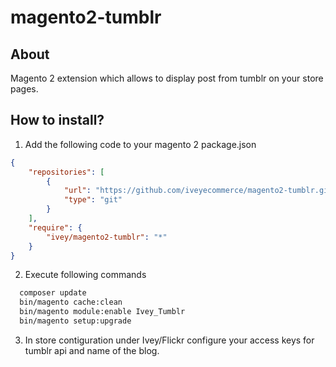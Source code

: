 # magento2-tumblr

## About
Magento 2 extension which allows to display post from tumblr on your store pages.

## How to install?

1) Add the following code to your magento 2 package.json
```json
{
    "repositories": [
        {
            "url": "https://github.com/iveyecommerce/magento2-tumblr.git",
            "type": "git"
        }
    ],
    "require": {
        "ivey/magento2-tumblr": "*"
    }
}
```

2) Execute following commands
```bash
  composer update
  bin/magento cache:clean
  bin/magento module:enable Ivey_Tumblr
  bin/magento setup:upgrade
```

3) In store contiguration under Ivey/Flickr configure your access keys for tumblr api and name of the blog.

